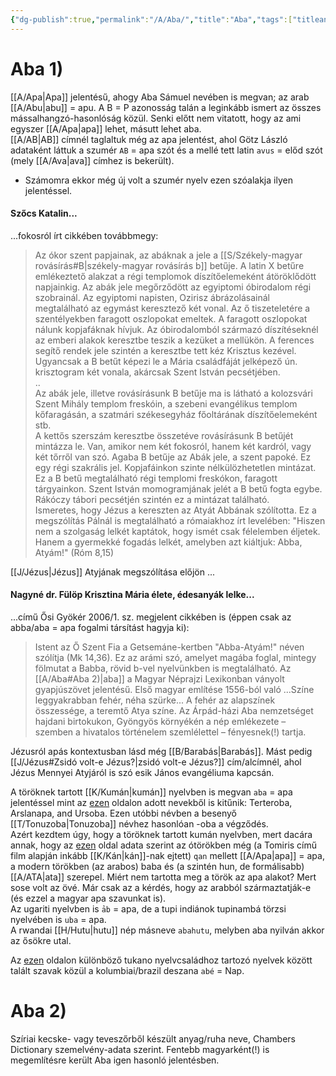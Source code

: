 ```yaml
---
{"dg-publish":true,"permalink":"/A/Aba/","title":"Aba","tags":["titleandheadingonedontmatch","multipleentries","stitched","dg_uploaded"],"created":"2023-10-12T07:13","updated":"2023-10-25T12:18"}
---
```



# Aba 1)

[[A/Apa\|Apa]] jelentésű, ahogy Aba Sámuel nevében is megvan; az arab [[A/Abu\|abu]] = apu. A B = P azonosság talán a leginkább ismert az összes mássalhangzó-hasonlóság közül. Senki előtt nem vitatott, hogy az ami egyszer [[A/Apa\|apa]] lehet, másutt lehet aba.  
[[A/AB\|AB]] címnél taglaltuk még az apa jelentést, ahol Götz László adataként láttuk a szumér `AB` = apa szót és a mellé tett latin `avus` = előd szót (mely [[A/Ava\|ava]] címhez is bekerült).  
- Számomra ekkor még új volt a szumér nyelv ezen szóalakja ilyen jelentéssel.  

#### Szőcs Katalin...

...fokosról írt cikkében továbbmegy:  
> Az ókor szent papjainak, az abáknak a jele a [[S/Székely-magyar rovásírás#B\|székely-magyar rovásírás b]] betűje. A latin X betűre emlékeztető alakzat a régi templomok díszítőelemeként átöröklődött napjainkig. Az abák jele megőrződött az egyiptomi óbirodalom régi szobrainál. Az egyiptomi napisten, Ozirisz ábrázolásainál megtalálható az egymást keresztező két vonal. Az ő tiszeteletére a szentélyekben faragott oszlopokat emeltek. A faragott oszlopokat nálunk kopjafáknak hívjuk. Az óbirodalomból származó díszítéseknél az emberi alakok keresztbe teszik a kezüket a mellükön. A ferences segítő rendek jele szintén a keresztbe tett kéz Krisztus kezével. Ugyancsak a B betűt képezi le a Mária családfáját jelképező ún. krisztogram két vonala, akárcsak Szent István pecsétjében.  
> ..  
> Az abák jele, illetve rovásírásunk B betűje ma is látható a kolozsvári Szent Mihály templom freskóin, a szebeni evangélikus templom kőfaragásán, a szatmári székesegyház főoltárának díszítőelemeként stb.  
> A kettős szerszám keresztbe összetéve rovásírásunk B betűjét mintázza le. Van, amikor nem két fokosról, hanem két kardról, vagy két tőrről van szó. Agaba B betűje az Abák jele, a szent papoké. Ez egy régi szakrális jel. Kopjafáinkon szinte nélkülözhetetlen mintázat. Ez a B betű megtalálható régi templomi freskókon, faragott tárgyainkon. Szent István momogramjának jelét a B betű fogta egybe. Rákóczy tábori pecsétjén szintén ez a mintázat található.  
> Ismeretes, hogy Jézus a kereszten az Atyát Abbának szólította. Ez a megszólítás Pálnál is megtalálható a rómaiakhoz írt levelében: "Hiszen nem a szolgaság lelkét kaptátok, hogy ismét csak félelemben éljetek. Hanem a gyermekké fogadás lelkét, amelyben azt kiáltjuk: Abba, Atyám!" (Róm 8,15)  

[[J/Jézus\|Jézus]] Atyjának megszólítása előjön ...

#### Nagyné dr. Fülöp Krisztina Mária élete, édesanyák lelke...

...című Ősi Gyökér 2006/1. sz. megjelent cikkében is (éppen csak az abba/aba = apa fogalmi társítást hagyja ki):  
> Istent az Ő Szent Fia a Getsemáne-kertben "Abba-Atyám!" néven szólítja (Mk 14,36). Ez az arámi szó, amelyet magába foglal, mintegy fölmutat a Babba, rövid b-vel nyelvünkben is megtalálható. Az [[A/Aba#Aba 2)\|aba]] a Magyar Néprajzi Lexikonban ványolt gyapjúszövet jelentésű. Első magyar említése 1556-ból való ...Színe leggyakrabban fehér, néha szürke... A fehér az alapszínek összessége, a teremtő Atya színe. Az Árpád-házi Aba nemzetséget hajdani birtokukon, Gyöngyös környékén a nép emlékezete – szemben a hivatalos történelem szemlélettel – fényesnek(!) tartja.  

Jézusról apás kontextusban lásd még [[B/Barabás\|Barabás]]. Mást pedig [[J/Jézus#Zsidó volt-e Jézus?\|zsidó volt-e Jézus?]] cím/alcímnél, ahol Jézus Mennyei Atyjáról is szó esik János evangéliuma kapcsán.  

A töröknek tartott [[K/Kumán\|kumán]] nyelvben is megvan `aba` = apa jelentéssel mint az [ezen](https://en.wikipedia.org/wiki/House_of_Basarab) oldalon adott nevekből is kitűnik: Terteroba, Arslanapa, and Ursoba. Ezen utóbbi névben a besenyő [[T/Tonuzoba\|Tonuzoba]] névhez hasonlóan -oba a végződés.  
Azért kezdtem úgy, hogy a töröknek tartott kumán nyelvben, mert dacára annak, hogy az [ezen](https://www.wordsense.eu/father/) oldal adata szerint az ótörökben még (a Tomiris című film alapján inkább [[K/Kán\|kán]]-nak ejtett) `qan` mellett [[A/Apa\|apa]] = apa, a modern törökben (az arabos) baba és (a szintén hun, de formálisabb) [[A/ATA\|ata]] szerepel. Miért nem tartotta meg a török az apa alakot? Mert sose volt az övé. Már csak az a kérdés, hogy az arabból származtatják-e (és ezzel a magyar apa szavunkat is).  
Az ugariti nyelvben is `ảb` = apa, de a tupi indiánok tupinambá törzsi nyelvében is `uba` = apa.  
A rwandai [[H/Hutu\|hutu]] nép másneve `abahutu`, melyben aba nyilván akkor az ősökre utal.  

Az [ezen](https://en.wikipedia.org/wiki/Tucanoan_languages) oldalon különböző tukano nyelvcsaládhoz tartozó nyelvek között talált szavak közül a kolumbiai/brazil deszana `abé` = Nap.  

# Aba 2)

Szíriai kecske- vagy teveszőrből készült anyag/ruha neve, Chambers Dictionary szemelvény-adata szerint. Fentebb magyarként(!) is megemlítésre került Aba igen hasonló jelentésben.  